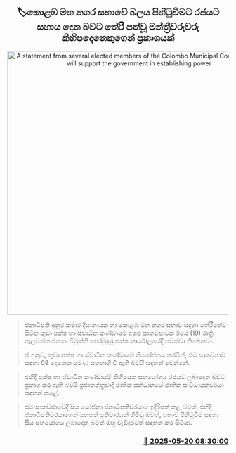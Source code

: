 <p align='center'><b><h2 align='center' title='A statement from several elected members of the Colombo Municipal Council that they will support the government in establishing power'>🏷කොළඹ මහ නගර සභ‍ාවේ බලය පිහිටුවීමට රජයට සහාය දෙන බවට තේරී පත්වූ මන්ත්‍රීවරුවරු කිහිපදෙනෙකුගෙන් ප්‍රකාශයක්</h2></b></p>
<p align='center'><img src='https://helakuru.sgp1.cdn.digitaloceanspaces.com/esana/images/lib/ffgddds.jpg' width='600' alt='A statement from several elected members of the Colombo Municipal Council that they will support the government in establishing power'></p>

> ජනාධිපති අනුර කුමාර දිසානායක හා කොළඹ මහ නගර සභාව සඳහා තේරීපත්ව සිටින කුඩා පක්ෂ හා ස්වාධීන කණ්ඩායම් අතර සාකච්ඡාවක් ඊයේ (19) රාත්‍රි පැලවත්ත ජනතා විමුක්ති පෙරමුණු පක්ෂ කාර්යාලයේදී පවත්වා තිබෙනවා.

> ඒ අනුව, කුඩා පක්ෂ හා ස්වාධීන කණ්ඩායම් නියෝජනය කරමින්, එම සාකච්ඡාව සඳහා 09 දෙනෙකු පමණ සහභාගී වී ඇති බවයි සඳහන් වෙන්නේ.

> එහිදී පක්ෂ හා ස්වාධීන කණ්ඩායම් කිහිපයක සහ‍යෝගය රජයට ලබාදෙන බවට ප්‍රකාශ කර ඇති බවයි ප්‍රජාතන්ත්‍රවාදී ජාතික සන්ධානයේ ජාතික සංවිධායකවරයා සඳහන් කළේ.

> එම සාකච්ඡාවේදී සිය යෝජනා ජනාධිපතිවරයාට ඉදිරිපත් කළ බවත්, එහිදී ජනාධිපතිවරයාගෙන් යහපත් ප්‍රතිචාරයක් හිමිවූ බවත්, සභාව පිහිටුවීම සඳහා සිය සහයෝගය ලබාදෙන බවත් ඔහු වැඩිදුරටත් සඳහන් කර සිටියා.



<h3 align='right'><a href='https://www.helakuru.lk/esana/p/110240/'>📅 2025-05-20 08:30:00</a></h3>
